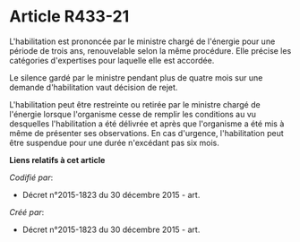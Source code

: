 # Article R433-21

L'habilitation est prononcée par le ministre chargé de l'énergie pour une période de trois ans, renouvelable selon la même
procédure. Elle précise les catégories d'expertises pour laquelle elle est accordée.

Le silence gardé par le ministre pendant plus de quatre mois sur une demande d'habilitation vaut décision de rejet.

L'habilitation peut être restreinte ou retirée par le ministre chargé de l'énergie lorsque l'organisme cesse de remplir les
conditions au vu desquelles l'habilitation a été délivrée et après que l'organisme a été mis à même de présenter ses
observations. En cas d'urgence, l'habilitation peut être suspendue pour une durée n'excédant pas six mois.

**Liens relatifs à cet article**

_Codifié par_:

  - Décret n°2015-1823 du 30 décembre 2015 - art.

_Créé par_:

  - Décret n°2015-1823 du 30 décembre 2015 - art.
